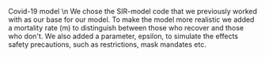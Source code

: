 Covid-19 model \n
We chose the SIR-model code that we previously worked with as our base for our model.
To make the model more realistic we added a mortality rate (m) to distinguish between those who recover and those who don't. 
We also added a parameter, epsilon, to simulate the effects safety precautions, such as restrictions, mask mandates etc.
